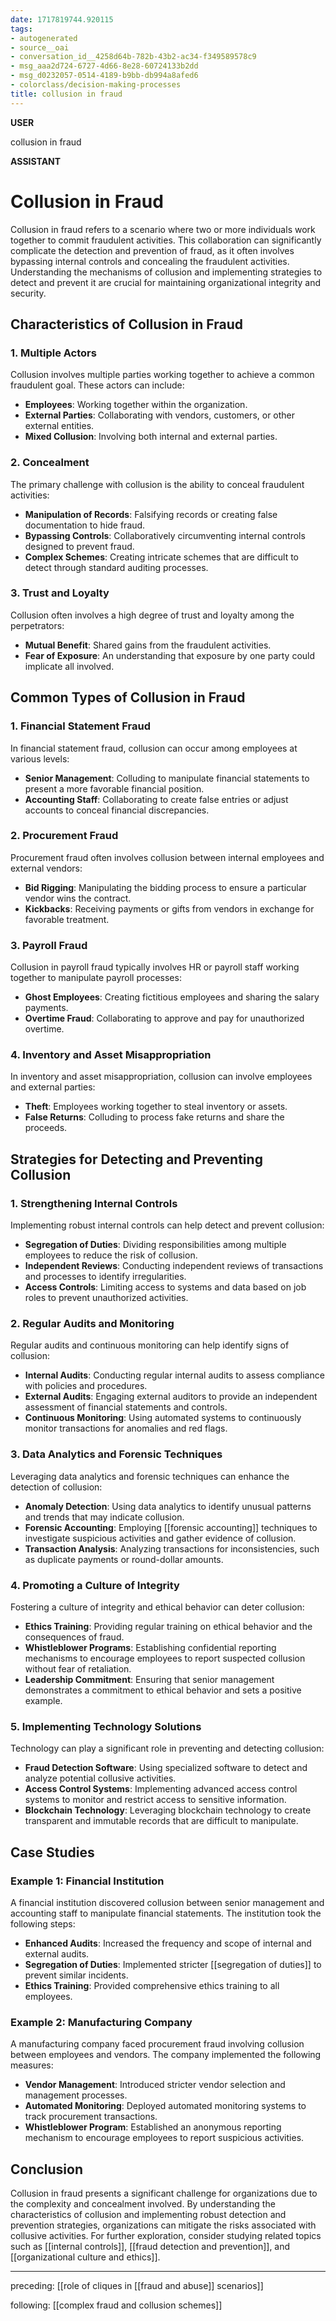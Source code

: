 ```yaml
---
date: 1717819744.920115
tags:
- autogenerated
- source__oai
- conversation_id__4258d64b-782b-43b2-ac34-f349589578c9
- msg_aaa2d724-6727-4d66-8e28-60724133b2dd
- msg_d0232057-0514-4189-b9bb-db994a8afed6
- colorclass/decision-making-processes
title: collusion in fraud
---
```


**USER**

collusion in fraud


**ASSISTANT**

# Collusion in Fraud

Collusion in fraud refers to a scenario where two or more individuals work together to commit fraudulent activities. This collaboration can significantly complicate the detection and prevention of fraud, as it often involves bypassing internal controls and concealing the fraudulent activities. Understanding the mechanisms of collusion and implementing strategies to detect and prevent it are crucial for maintaining organizational integrity and security.

## Characteristics of Collusion in Fraud

### 1. Multiple Actors

Collusion involves multiple parties working together to achieve a common fraudulent goal. These actors can include:

- **Employees**: Working together within the organization.
- **External Parties**: Collaborating with vendors, customers, or other external entities.
- **Mixed Collusion**: Involving both internal and external parties.

### 2. Concealment

The primary challenge with collusion is the ability to conceal fraudulent activities:

- **Manipulation of Records**: Falsifying records or creating false documentation to hide fraud.
- **Bypassing Controls**: Collaboratively circumventing internal controls designed to prevent fraud.
- **Complex Schemes**: Creating intricate schemes that are difficult to detect through standard auditing processes.

### 3. Trust and Loyalty

Collusion often involves a high degree of trust and loyalty among the perpetrators:

- **Mutual Benefit**: Shared gains from the fraudulent activities.
- **Fear of Exposure**: An understanding that exposure by one party could implicate all involved.

## Common Types of Collusion in Fraud

### 1. Financial Statement Fraud

In financial statement fraud, collusion can occur among employees at various levels:

- **Senior Management**: Colluding to manipulate financial statements to present a more favorable financial position.
- **Accounting Staff**: Collaborating to create false entries or adjust accounts to conceal financial discrepancies.

### 2. Procurement Fraud

Procurement fraud often involves collusion between internal employees and external vendors:

- **Bid Rigging**: Manipulating the bidding process to ensure a particular vendor wins the contract.
- **Kickbacks**: Receiving payments or gifts from vendors in exchange for favorable treatment.

### 3. Payroll Fraud

Collusion in payroll fraud typically involves HR or payroll staff working together to manipulate payroll processes:

- **Ghost Employees**: Creating fictitious employees and sharing the salary payments.
- **Overtime Fraud**: Collaborating to approve and pay for unauthorized overtime.

### 4. Inventory and Asset Misappropriation

In inventory and asset misappropriation, collusion can involve employees and external parties:

- **Theft**: Employees working together to steal inventory or assets.
- **False Returns**: Colluding to process fake returns and share the proceeds.

## Strategies for Detecting and Preventing Collusion

### 1. Strengthening Internal Controls

Implementing robust internal controls can help detect and prevent collusion:

- **Segregation of Duties**: Dividing responsibilities among multiple employees to reduce the risk of collusion.
- **Independent Reviews**: Conducting independent reviews of transactions and processes to identify irregularities.
- **Access Controls**: Limiting access to systems and data based on job roles to prevent unauthorized activities.

### 2. Regular Audits and Monitoring

Regular audits and continuous monitoring can help identify signs of collusion:

- **Internal Audits**: Conducting regular internal audits to assess compliance with policies and procedures.
- **External Audits**: Engaging external auditors to provide an independent assessment of financial statements and controls.
- **Continuous Monitoring**: Using automated systems to continuously monitor transactions for anomalies and red flags.

### 3. Data Analytics and Forensic Techniques

Leveraging data analytics and forensic techniques can enhance the detection of collusion:

- **Anomaly Detection**: Using data analytics to identify unusual patterns and trends that may indicate collusion.
- **Forensic Accounting**: Employing [[forensic accounting]] techniques to investigate suspicious activities and gather evidence of collusion.
- **Transaction Analysis**: Analyzing transactions for inconsistencies, such as duplicate payments or round-dollar amounts.

### 4. Promoting a Culture of Integrity

Fostering a culture of integrity and ethical behavior can deter collusion:

- **Ethics Training**: Providing regular training on ethical behavior and the consequences of fraud.
- **Whistleblower Programs**: Establishing confidential reporting mechanisms to encourage employees to report suspected collusion without fear of retaliation.
- **Leadership Commitment**: Ensuring that senior management demonstrates a commitment to ethical behavior and sets a positive example.

### 5. Implementing Technology Solutions

Technology can play a significant role in preventing and detecting collusion:

- **Fraud Detection Software**: Using specialized software to detect and analyze potential collusive activities.
- **Access Control Systems**: Implementing advanced access control systems to monitor and restrict access to sensitive information.
- **Blockchain Technology**: Leveraging blockchain technology to create transparent and immutable records that are difficult to manipulate.

## Case Studies

### Example 1: Financial Institution

A financial institution discovered collusion between senior management and accounting staff to manipulate financial statements. The institution took the following steps:

- **Enhanced Audits**: Increased the frequency and scope of internal and external audits.
- **Segregation of Duties**: Implemented stricter [[segregation of duties]] to prevent similar incidents.
- **Ethics Training**: Provided comprehensive ethics training to all employees.

### Example 2: Manufacturing Company

A manufacturing company faced procurement fraud involving collusion between employees and vendors. The company implemented the following measures:

- **Vendor Management**: Introduced stricter vendor selection and management processes.
- **Automated Monitoring**: Deployed automated monitoring systems to track procurement transactions.
- **Whistleblower Program**: Established an anonymous reporting mechanism to encourage employees to report suspicious activities.

## Conclusion

Collusion in fraud presents a significant challenge for organizations due to the complexity and concealment involved. By understanding the characteristics of collusion and implementing robust detection and prevention strategies, organizations can mitigate the risks associated with collusive activities. For further exploration, consider studying related topics such as [[internal controls]], [[fraud detection and prevention]], and [[organizational culture and ethics]].


---

preceding: [[role of cliques in [[fraud and abuse]] scenarios]]  


following: [[complex fraud and collusion schemes]]